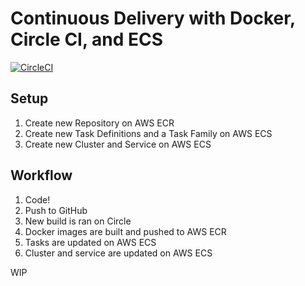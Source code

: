 # Continuous Delivery with Docker, Circle CI, and ECS

[![CircleCI](https://circleci.com/gh/mjhea0/docker-rails-ecs.svg?style=svg)](https://circleci.com/gh/mjhea0/docker-rails-ecs)

## Setup

1. Create new Repository on AWS ECR
1. Create new Task Definitions and a Task Family on AWS ECS
1. Create new Cluster and Service on AWS ECS

## Workflow

1. Code!
1. Push to GitHub
1. New build is ran on Circle
  1. Docker images are built and pushed to AWS ECR
  1. Tasks are updated on AWS ECS
  1. Cluster and service are updated on AWS ECS

WIP
